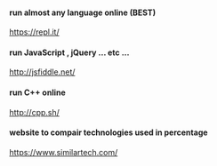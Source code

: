 #### run almost any language online (BEST)
https://repl.it/

#### run JavaScript , jQuery ... etc ...
http://jsfiddle.net/

#### run C++ online
http://cpp.sh/

#### website to compair technologies used in percentage
https://www.similartech.com/
